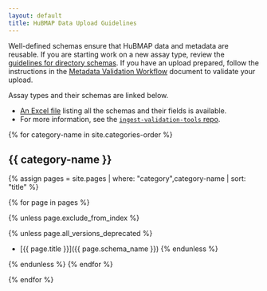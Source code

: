 ```yaml
---
layout: default
title: HuBMAP Data Upload Guidelines
---
```


Well-defined schemas ensure that HuBMAP data and metadata are reusable.
If you are starting work on a new assay type, review the
[guidelines for directory schemas](https://github.com/hubmapconsortium/ingest-validation-tools/blob/master/HOWTO-describe-directories.md#readme).
If you have an upload prepared, follow the instructions in 
the [Metadata Validation Workflow](https://docs.google.com/document/d/1lfgiDGbyO4K4Hz1FMsJjmJd9RdwjShtJqFYNwKpbcZY/) 
document to validate your upload.

Assay types and their schemas are linked below.
- [An Excel file](field-schemas.xlsx) listing all the schemas and their fields is available.
- For more information, see the [`ingest-validation-tools` repo](https://github.com/hubmapconsortium/ingest-validation-tools#readme).

{% for category-name in site.categories-order %}

## {{ category-name }}

{% assign pages = site.pages | where: "category",category-name | sort: "title" %}

{% for page in pages %}

{% unless page.exclude_from_index %}

{% unless page.all_versions_deprecated %}
- [{{ page.title }}]({{ page.schema_name }})
{% endunless %}

{% endunless %}
{% endfor %}

{% endfor %}